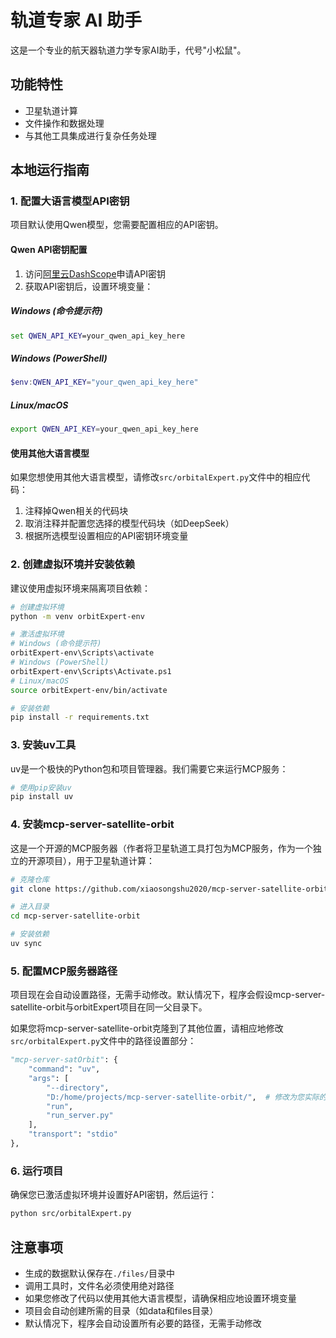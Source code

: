 # 轨道专家 AI 助手

这是一个专业的航天器轨道力学专家AI助手，代号"小松鼠"。

## 功能特性

- 卫星轨道计算
- 文件操作和数据处理
- 与其他工具集成进行复杂任务处理

## 本地运行指南

### 1. 配置大语言模型API密钥

项目默认使用Qwen模型，您需要配置相应的API密钥。

#### Qwen API密钥配置

1. 访问[阿里云DashScope](https://dashscope.console.aliyun.com/)申请API密钥
2. 获取API密钥后，设置环境变量：

##### Windows (命令提示符)
```cmd
set QWEN_API_KEY=your_qwen_api_key_here
```

##### Windows (PowerShell)
```powershell
$env:QWEN_API_KEY="your_qwen_api_key_here"
```

##### Linux/macOS
```bash
export QWEN_API_KEY=your_qwen_api_key_here
```

#### 使用其他大语言模型

如果您想使用其他大语言模型，请修改`src/orbitalExpert.py`文件中的相应代码：

1. 注释掉Qwen相关的代码块
2. 取消注释并配置您选择的模型代码块（如DeepSeek）
3. 根据所选模型设置相应的API密钥环境变量

### 2. 创建虚拟环境并安装依赖

建议使用虚拟环境来隔离项目依赖：

```bash
# 创建虚拟环境
python -m venv orbitExpert-env

# 激活虚拟环境
# Windows (命令提示符)
orbitExpert-env\Scripts\activate
# Windows (PowerShell)
orbitExpert-env\Scripts\Activate.ps1
# Linux/macOS
source orbitExpert-env/bin/activate

# 安装依赖
pip install -r requirements.txt
```

### 3. 安装uv工具

uv是一个极快的Python包和项目管理器。我们需要它来运行MCP服务：

```bash
# 使用pip安装uv
pip install uv
```

### 4. 安装mcp-server-satellite-orbit

这是一个开源的MCP服务器（作者将卫星轨道工具打包为MCP服务，作为一个独立的开源项目），用于卫星轨道计算：

```bash
# 克隆仓库
git clone https://github.com/xiaosongshu2020/mcp-server-satellite-orbit.git

# 进入目录
cd mcp-server-satellite-orbit

# 安装依赖
uv sync
```

### 5. 配置MCP服务器路径

项目现在会自动设置路径，无需手动修改。默认情况下，程序会假设mcp-server-satellite-orbit与orbitExpert项目在同一父目录下。

如果您将mcp-server-satellite-orbit克隆到了其他位置，请相应地修改`src/orbitalExpert.py`文件中的路径设置部分：

```python
"mcp-server-satOrbit": {
    "command": "uv",
    "args": [
        "--directory",
        "D:/home/projects/mcp-server-satellite-orbit/",  # 修改为您实际的路径
        "run",
        "run_server.py"
    ],
    "transport": "stdio"
},
```

### 6. 运行项目

确保您已激活虚拟环境并设置好API密钥，然后运行：

```bash
python src/orbitalExpert.py
```

## 注意事项

- 生成的数据默认保存在`./files/`目录中
- 调用工具时，文件名必须使用绝对路径
- 如果您修改了代码以使用其他大语言模型，请确保相应地设置环境变量
- 项目会自动创建所需的目录（如data和files目录）
- 默认情况下，程序会自动设置所有必要的路径，无需手动修改
